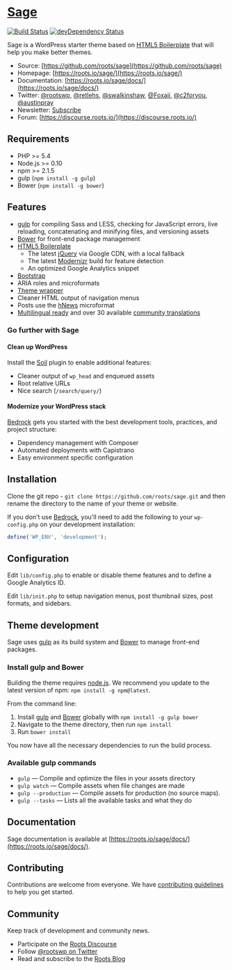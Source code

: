 # [Sage](https://roots.io/sage/)
[![Build Status](https://travis-ci.org/roots/roots.svg)](https://travis-ci.org/roots/roots)
[![devDependency Status](https://david-dm.org/roots/roots/dev-status.svg)](https://david-dm.org/roots/roots#info=devDependencies)

Sage is a WordPress starter theme based on [HTML5 Boilerplate](http://html5boilerplate.com/) that will help you make better themes.

* Source: [https://github.com/roots/sage](https://github.com/roots/sage)
* Homepage: [https://roots.io/sage/](https://roots.io/sage/)
* Documentation: [https://roots.io/sage/docs/](https://roots.io/sage/docs/)
* Twitter: [@rootswp](https://twitter.com/rootswp), [@retlehs](https://twitter.com/retlehs), [@swalkinshaw](https://twitter.com/swalkinshaw), [@Foxaii](https://twitter.com/Foxaii), [@c2foryou](https://twitter.com/c2foryou), [@austinpray](https://twitter.com/austinpray)
* Newsletter: [Subscribe](http://roots.io/subscribe/)
* Forum: [https://discourse.roots.io/](https://discourse.roots.io/)

## Requirements

* PHP >= 5.4
* Node.js >= 0.10
* npm >= 2.1.5
* gulp (`npm install -g gulp`)
* Bower (`npm install -g bower`)

## Features

* [gulp](http://gulpjs.com/) for compiling Sass and LESS, checking for JavaScript errors, live reloading, concatenating and minifying files, and versioning assets
* [Bower](http://bower.io/) for front-end package management
* [HTML5 Boilerplate](http://html5boilerplate.com/)
  * The latest [jQuery](http://jquery.com/) via Google CDN, with a local fallback
  * The latest [Modernizr](http://modernizr.com/) build for feature detection
  * An optimized Google Analytics snippet
* [Bootstrap](http://getbootstrap.com/)
* ARIA roles and microformats
* [Theme wrapper](https://roots.io/sage/docs/theme-wrapper/)
* Cleaner HTML output of navigation menus
* Posts use the [hNews](http://microformats.org/wiki/hnews) microformat
* [Multilingual ready](https://roots.io/wpml/) and over 30 available [community translations](https://github.com/roots/sage-translations)

### Go further with Sage

#### Clean up WordPress
Install the [Soil](https://github.com/roots/soil) plugin to enable additional features:

* Cleaner output of `wp_head` and enqueued assets
* Root relative URLs
* Nice search (`/search/query/`)

#### Modernize your WordPress stack
[Bedrock](https://github.com/roots/bedrock) gets you started with the best development tools, practices, and project structure:

* Dependency management with Composer
* Automated deployments with Capistrano
* Easy environment specific configuration

## Installation

Clone the git repo - `git clone https://github.com/roots/sage.git` and then rename the directory to the name of your theme or website.

If you don't use [Bedrock](https://github.com/roots/bedrock), you'll need to add the following to your `wp-config.php` on your development installation:

```php
define('WP_ENV', 'development');
```

## Configuration

Edit `lib/config.php` to enable or disable theme features and to define a Google Analytics ID.

Edit `lib/init.php` to setup navigation menus, post thumbnail sizes, post formats, and sidebars.

## Theme development

Sage uses [gulp](http://gulpjs.com/) as its build system and [Bower](http://bower.io/) to manage front-end packages.

### Install gulp and Bower

Building the theme requires [node.js](http://nodejs.org/download/). We recommend you update to the latest version of npm: `npm install -g npm@latest`.

From the command line:

1. Install [gulp](http://gulpjs.com) and [Bower](http://bower.io/) globally with `npm install -g gulp bower`
2. Navigate to the theme directory, then run `npm install`
3. Run `bower install`

You now have all the necessary dependencies to run the build process.

### Available gulp commands

* `gulp` — Compile and optimize the files in your assets directory
* `gulp watch` — Compile assets when file changes are made
* `gulp --production` — Compile assets for production (no source maps).
* `gulp --tasks` — Lists all the available tasks and what they do

## Documentation

Sage documentation is available at [https://roots.io/sage/docs/](https://roots.io/sage/docs/).

## Contributing

Contributions are welcome from everyone. We have [contributing guidelines](CONTRIBUTING.md) to help you get started.

## Community

Keep track of development and community news.

* Participate on the [Roots Discourse](https://discourse.roots.io/)
* Follow [@rootswp on Twitter](https://twitter.com/rootswp)
* Read and subscribe to the [Roots Blog](https://roots.io/blog/)
